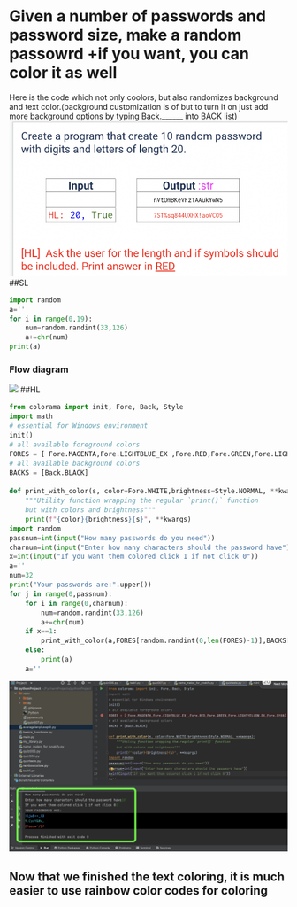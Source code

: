 # Given a number of passwords and password size, make a random passowrd +if you want, you can color it as well
Here is the code which not only coolors, but also randomizes background and text color.(background customization is of but to turn it on just add more background options by typing Back.______ into BACK list)
![](https://github.com/AleksandarDzudzevic/Unit-1/blob/main/Quiz007text.png)
##SL
```.py
import random
a=''
for i in range(0,19):
    num=random.randint(33,126)
    a+=chr(num)
print(a)
```
### Flow diagram
![](https://github.com/AleksandarDzudzevic/Unit-1/blob/main/quiz007flowdiagram.jpg)
##HL
```.py
from colorama import init, Fore, Back, Style
import math
# essential for Windows environment
init()
# all available foreground colors
FORES = [ Fore.MAGENTA,Fore.LIGHTBLUE_EX ,Fore.RED,Fore.GREEN,Fore.LIGHTYELLOW_EX,Fore.CYAN]
# all available background colors
BACKS = [Back.BLACK]

def print_with_color(s, color=Fore.WHITE,brightness=Style.NORMAL, **kwargs):
    """Utility function wrapping the regular `print()` function
    but with colors and brightness"""
    print(f"{color}{brightness}{s}", **kwargs)
import random
passnum=int(input("How many passwords do you need"))
charnum=int(input("Enter how many characters should the password have"))
x=int(input("If you want them colored click 1 if not click 0"))
a=''
num=32
print("Your passwords are:".upper())
for j in range(0,passnum):
    for i in range(0,charnum):
        num=random.randint(33,126)
        a+=chr(num)
    if x==1:
        print_with_color(a,FORES[random.randint(0,len(FORES)-1)],BACKS[random.randint(0,len(BACKS)-1)])
    else:
        print(a)
    a=''
```
![](https://github.com/AleksandarDzudzevic/Unit-1/blob/main/Quiz007test2.png)
## Now that we finished the text coloring, it is much easier to use rainbow color codes for coloring

